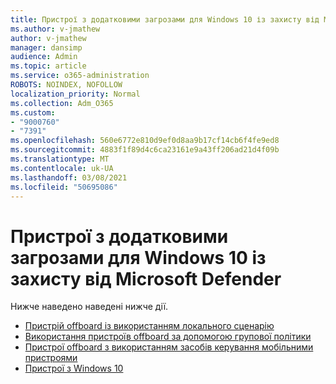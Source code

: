 ```yaml
---
title: Пристрої з додатковими загрозами для Windows 10 із захисту від Microsoft Defender
ms.author: v-jmathew
author: v-jmathew
manager: dansimp
audience: Admin
ms.topic: article
ms.service: o365-administration
ROBOTS: NOINDEX, NOFOLLOW
localization_priority: Normal
ms.collection: Adm_O365
ms.custom:
- "9000760"
- "7391"
ms.openlocfilehash: 560e6772e810d9ef0d8aa9b17cf14cb6f4fe9ed8
ms.sourcegitcommit: 4883f1f89d4c6ca23161e9a43ff206ad21d4f09b
ms.translationtype: MT
ms.contentlocale: uk-UA
ms.lasthandoff: 03/08/2021
ms.locfileid: "50695086"
---
```

# <a name="offboard-windows-10-devices-from-microsoft-defender-advanced-threat-protection"></a>Пристрої з додатковими загрозами для Windows 10 із захисту від Microsoft Defender

Нижче наведено наведені нижче дії.

- [Пристрій offboard із використанням локального сценарію](https://go.microsoft.com/fwlink/?linkid=2143465)
- [Використання пристроїв offboard за допомогою групової політики](https://go.microsoft.com/fwlink/?linkid=2143632)
- [Пристрої offboard з використанням засобів керування мобільними пристроями](https://go.microsoft.com/fwlink/?linkid=2143633)
- [Пристрої з Windows 10](https://go.microsoft.com/fwlink/?linkid=2143629)
